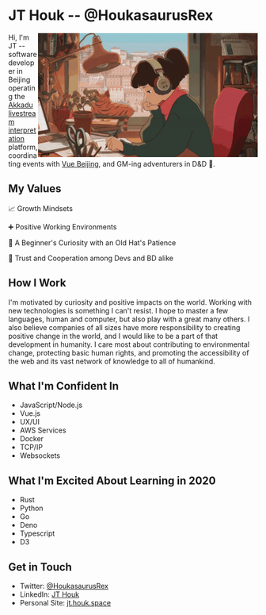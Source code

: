 # JT Houk -- @HoukasaurusRex

<img src="assets/lofi-hiphop-beats.gif" alt="lofi hiphop beats to study/relax to" align="right" height="250px">

Hi, I'm JT -- software developer in Beijing operating the [Akkadu livestream interpretation](https://akkadu.com) platform, coordinating events with [Vue Beijing](https://twitter.com/beijing_vue), and GM-ing adventurers in D&D 🐲.

## My Values

📈 Growth Mindsets

➕ Positive Working Environments

🐣 A Beginner's Curiosity with an Old Hat's Patience

🤝 Trust and Cooperation among Devs and BD alike

## How I Work

I'm motivated by curiosity and positive impacts on the world. Working with new technologies is something I can't resist. I hope to master a few languages, human and computer, but also play with a great many others. I also believe companies of all sizes have more responsibility to creating positive change in the world, and I would like to be a part of that development in humanity. I care most about contributing to environmental change, protecting basic human rights, and promoting the accessibility of the web and its vast network of knowledge to all of humankind.

## What I'm Confident In

* JavaScript/Node.js
* Vue.js
* UX/UI
* AWS Services
* Docker
* TCP/IP
* Websockets

## What I'm Excited About Learning in 2020

* Rust
* Python
* Go
* Deno
* Typescript
* D3

## Get in Touch

* Twitter: [@HoukasaurusRex](https://twitter.com/HoukasaurusRex)
* LinkedIn: [JT Houk](https://www.linkedin.com/in/jt-houk/)
* Personal Site: [jt.houk.space](https://jt.houk.space/about/)
